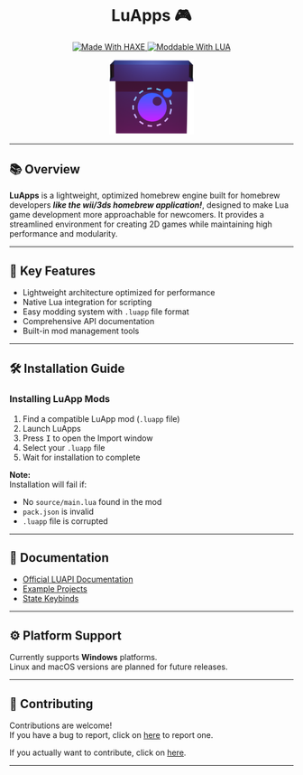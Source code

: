 <h1 align="center">LuApps 🎮</h1>
<p align="center">
  <a href="https://haxe.org/">
    <img src="https://img.shields.io/badge/-HAXE-262626.svg?logo=haxe&style=for-the-badge" alt="Made With HAXE">
  </a>
  <a href="https://www.lua.org/">
    <img src="https://img.shields.io/badge/LUA-262626?style=for-the-badge&logo=lua" alt="Moddable With LUA">
  </a>
</p>

<p align="center">
  <a href="https://github.com/NAEL2XD/LuApps">
    <img src="assets/images/icons/iconOG.png" alt="LuApps Logo" width="150">
  </a>
</p>

---

## 📚 Overview

**LuApps** is a lightweight, optimized homebrew engine built for homebrew developers ***like the wii/3ds homebrew application!***, designed to make Lua game development more approachable for newcomers. It provides a streamlined environment for creating 2D games while maintaining high performance and modularity.

---

## 🎯 Key Features

- Lightweight architecture optimized for performance  
- Native Lua integration for scripting  
- Easy modding system with `.luapp` file format  
- Comprehensive API documentation  
- Built-in mod management tools  

---

## 🛠️ Installation Guide

### Installing LuApp Mods

1. Find a compatible LuApp mod (`.luapp` file)  
2. Launch LuApps  
3. Press <kbd>I</kbd> to open the Import window  
4. Select your `.luapp` file  
5. Wait for installation to complete  

 **Note:**  
 Installation will fail if:  
 - No `source/main.lua` found in the mod  
 - `pack.json` is invalid  
 - `.luapp` file is corrupted  

---

## 📖 Documentation

- [Official LUAPI Documentation](https://github.com/NAEL2XD/LuApps/wiki/All-LUA-APIs.-(Functions,-Variables-and-Events.))  
- [Example Projects](https://github.com/NAEL2XD/LuApps/wiki/LuApp-Examples)  
- [State Keybinds](https://github.com/NAEL2XD/LuApps/wiki/State-Keybinds)  

---

## ⚙️ Platform Support

Currently supports **Windows** platforms.  
Linux and macOS versions are planned for future releases.

---

## 🤝 Contributing

Contributions are welcome!  
If you have a bug to report, click on [here](https://github.com/NAEL2XD/LuApps/issues) to report one.

If you actually want to contribute, click on [here](https://github.com/NAEL2XD/LuApps/pulls).

---
